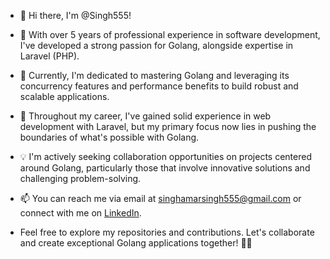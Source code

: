 - 👋 Hi there, I'm @Singh555!
- 👀 With over 5 years of professional experience in software development, I've developed a strong passion for Golang, alongside expertise in Laravel (PHP).
- 🌱 Currently, I'm dedicated to mastering Golang and leveraging its concurrency features and performance benefits to build robust and scalable applications.
- 💼 Throughout my career, I've gained solid experience in web development with Laravel, but my primary focus now lies in pushing the boundaries of what's possible with Golang.
- 💡 I'm actively seeking collaboration opportunities on projects centered around Golang, particularly those that involve innovative solutions and challenging problem-solving.

- 📫 You can reach me via email at [singhamarsingh555@gmail.com](mailto:singhamarsingh555@gmail.com) or connect with me on [LinkedIn](https://www.linkedin.com/in/amar-singh-rathour/).

- Feel free to explore my repositories and contributions. Let's collaborate and create exceptional Golang applications together! 🔨✨


<!---
Singh555/Singh555 is a ✨ special ✨ repository because its `README.md` (this file) appears on your GitHub profile.
You can click the Preview link to take a look at your changes.
--->
